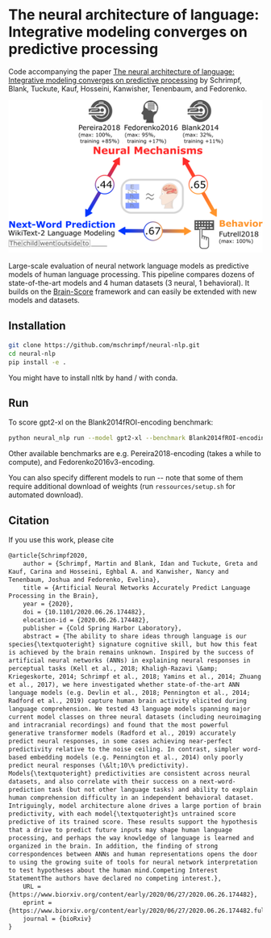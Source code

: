 
# The neural architecture of language: Integrative modeling converges on predictive processing 

Code accompanying the paper 
[The neural architecture of language: Integrative modeling converges on predictive processing](https://www.biorxiv.org/content/10.1101/2020.06.26.174482v3) by Schrimpf, Blank, Tuckute, Kauf, Hosseini, Kanwisher, Tenenbaum, and Fedorenko.

![Overview of Results](ressources/results-overview.png)

Large-scale evaluation of neural network language models 
as predictive models of human language processing.
This pipeline compares dozens of state-of-the-art models and 4 human datasets (3 neural, 1 behavioral).
It builds on the [Brain-Score](www.Brain-Score.org) framework and can easily be extended with new models and datasets.

## Installation
```bash
git clone https://github.com/mschrimpf/neural-nlp.git
cd neural-nlp
pip install -e .
```
You might have to install nltk by hand / with conda.

## Run
To score gpt2-xl on the Blank2014fROI-encoding benchmark:

```bash
python neural_nlp run --model gpt2-xl --benchmark Blank2014fROI-encoding --log_level DEBUG
```

Other available benchmarks are e.g. Pereira2018-encoding (takes a while to compute), and Fedorenko2016v3-encoding.

You can also specify different models to run -- 
note that some of them require additional download of weights (run `ressources/setup.sh` for automated download).

## Citation
If you use this work, please cite
```
@article{Schrimpf2020,
	author = {Schrimpf, Martin and Blank, Idan and Tuckute, Greta and Kauf, Carina and Hosseini, Eghbal A. and Kanwisher, Nancy and Tenenbaum, Joshua and Fedorenko, Evelina},
	title = {Artificial Neural Networks Accurately Predict Language Processing in the Brain},
	year = {2020},
	doi = {10.1101/2020.06.26.174482},
	elocation-id = {2020.06.26.174482},
	publisher = {Cold Spring Harbor Laboratory},
	abstract = {The ability to share ideas through language is our species{\textquoteright} signature cognitive skill, but how this feat is achieved by the brain remains unknown. Inspired by the success of artificial neural networks (ANNs) in explaining neural responses in perceptual tasks (Kell et al., 2018; Khaligh-Razavi \&amp; Kriegeskorte, 2014; Schrimpf et al., 2018; Yamins et al., 2014; Zhuang et al., 2017), we here investigated whether state-of-the-art ANN language models (e.g. Devlin et al., 2018; Pennington et al., 2014; Radford et al., 2019) capture human brain activity elicited during language comprehension. We tested 43 language models spanning major current model classes on three neural datasets (including neuroimaging and intracranial recordings) and found that the most powerful generative transformer models (Radford et al., 2019) accurately predict neural responses, in some cases achieving near-perfect predictivity relative to the noise ceiling. In contrast, simpler word-based embedding models (e.g. Pennington et al., 2014) only poorly predict neural responses (\&lt;10\% predictivity). Models{\textquoteright} predictivities are consistent across neural datasets, and also correlate with their success on a next-word-prediction task (but not other language tasks) and ability to explain human comprehension difficulty in an independent behavioral dataset. Intriguingly, model architecture alone drives a large portion of brain predictivity, with each model{\textquoteright}s untrained score predictive of its trained score. These results support the hypothesis that a drive to predict future inputs may shape human language processing, and perhaps the way knowledge of language is learned and organized in the brain. In addition, the finding of strong correspondences between ANNs and human representations opens the door to using the growing suite of tools for neural network interpretation to test hypotheses about the human mind.Competing Interest StatementThe authors have declared no competing interest.},
	URL = {https://www.biorxiv.org/content/early/2020/06/27/2020.06.26.174482},
	eprint = {https://www.biorxiv.org/content/early/2020/06/27/2020.06.26.174482.full.pdf},
	journal = {bioRxiv}
}

```
